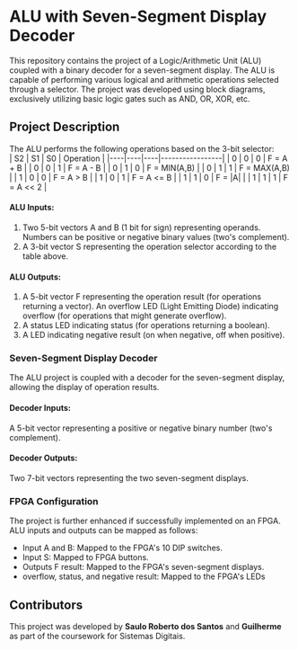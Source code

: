 # ALU with Seven-Segment Display Decoder

This repository contains the project of a Logic/Arithmetic Unit (ALU) coupled with a binary decoder for a seven-segment display. The ALU is capable of performing various logical and arithmetic operations selected through a selector. The project was developed using block diagrams, exclusively utilizing basic logic gates such as AND, OR, XOR, etc.

## Project Description
The ALU performs the following operations based on the 3-bit selector:</br>
| S2 | S1 | S0 | Operation       |
|----|----|----|-----------------|
| 0  | 0  | 0  | F = A + B       |
| 0  | 0  | 1  | F = A - B       |
| 0  | 1  | 0  | F = MIN(A,B)    |
| 0  | 1  | 1  | F = MAX(A,B)    |
| 1  | 0  | 0  | F = A > B       |
| 1  | 0  | 1  | F = A <= B      |
| 1  | 1  | 0  |  F = \|A\|      |
| 1  | 1  | 1  | F = A << 2      |

#### ALU Inputs:
1. Two 5-bit vectors A and B (1 bit for sign) representing operands. Numbers can be positive or negative binary values (two's complement).
2. A 3-bit vector S representing the operation selector according to the table above.

#### ALU Outputs:
1. A 5-bit vector F representing the operation result (for operations returning a vector).
An overflow LED (Light Emitting Diode) indicating overflow (for operations that might generate overflow).
2. A status LED indicating status (for operations returning a boolean).
3. A LED indicating negative result (on when negative, off when positive).

### Seven-Segment Display Decoder
The ALU project is coupled with a decoder for the seven-segment display, allowing the display of operation results.


#### Decoder Inputs:
A 5-bit vector representing a positive or negative binary number (two's complement).

#### Decoder Outputs:
Two 7-bit vectors representing the two seven-segment displays.


### FPGA Configuration
The project is further enhanced if successfully implemented on an FPGA. ALU inputs and outputs can be mapped as follows:

- Input A and B: Mapped to the FPGA's 10 DIP switches.
- Input S: Mapped to FPGA buttons.
- Outputs F result: Mapped to the FPGA's seven-segment displays.
- overflow, status, and negative result: Mapped to the FPGA's  LEDs

## Contributors
This project was developed by **Saulo Roberto dos Santos** and **Guilherme** as part of the coursework for Sistemas Digitais.
